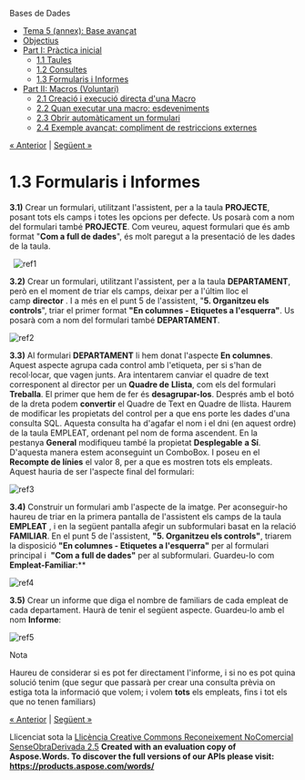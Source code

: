 Bases de Dades

- [Tema 5 (annex): Base avançat](index.md)
- [Objectius](objectius.md)
- [Part I: Pràctica inicial](part_i_prctica_inicial.md) 
  - [1.1 Taules](11_taules.md)
  - [1.2 Consultes](12_consultes.md)
  - [1.3 Formularis i Informes](13_formularis_i_informes.md)
- [Part II: Macros (Voluntari)](part_ii_macros_voluntari.md) 
  - [2.1 Creació i execució directa d'una Macro](21_creaci_i_execuci_directa_duna_macro.md)
  - [2.2 Quan executar una macro: esdeveniments](22_quan_executar_una_macro_esdeveniments.md)
  - [2.3 Obrir automàticament un formulari](23_obrir_automticament_un_formulari.md)
  - [2.4 Exemple avançat: compliment de restriccions externes](24_exemple_avanat_compliment_de_restriccions_externes.md)

[« Anterior](12_consultes.md) | [Següent »](part_ii_macros_voluntari.md)
# <a name="main"></a>**1.3 Formularis i Informes**


**3.1)** Crear un formulari, utilitzant l'assistent, per a la taula **PROJECTE**, posant tots els camps i totes les opcions per defecte. Us posarà com a nom del formulari també **PROJECTE**. Com veureu, aquest formulari que és amb format "**Com a full de dades**", és molt paregut a la presentació de les dades de la taula.

` `![ref1]

**3.2)** Crear un formulari, utilitzant l'assistent, per a la taula **DEPARTAMENT**, però en el moment de triar els camps, deixar per a l'últim lloc el camp **director** . I a més en el punt 5 de l'assistent, "**5. Organitzeu els controls**", triar el primer format **"En columnes - Etiquetes a l'esquerra"**. Us posarà com a nom del formulari també **DEPARTAMENT**.

![ref2] 

**3.3)** Al formulari **DEPARTAMENT** li hem donat l'aspecte **En columnes**. Aquest aspecte agrupa cada control amb l'etiqueta, per si s'han de recol·locar, que vagen junts. Ara intentarem canviar el quadre de text corresponent al director per un **Quadre de** **Llista**, com els del formulari **Treballa**. El primer que hem de fer és **desagrupar-los**. Després amb el botó de la dreta podem **convertir** el Quadre de Text en Quadre de llista. Haurem de modificar les propietats del control per a que ens porte les dades d'una consulta SQL. Aquesta consulta ha d'agafar el nom i el dni (en aquest ordre) de la taula EMPLEAT, ordenant pel nom de forma ascendent. En la pestanya **General** modifiqueu també la propietat **Desplegable** **a Sí**. D'aquesta manera estem aconseguint un ComboBox. I poseu en el **Recompte de línies** el valor 8, per a que es mostren tots els empleats. Aquest hauria de ser l'aspecte final del formulari:

![ref3]

**3.4)** Construir un formulari amb l'aspecte de la imatge. Per aconseguir-ho haureu de triar en la primera pantalla de l'assistent els camps de la taula **EMPLEAT** , i en la següent pantalla afegir un subformulari basat en la relació **FAMILIAR**. En el punt 5 de l'assistent, **"5. Organitzeu els controls"**, triarem la disposició **"En columnes - Etiquetes a l'esquerra"** per al formulari principal i  **"Com a full de dades"** per al subformulari. Guardeu-lo com **Empleat-Familiar**:** 

![ref4] 



**3.5)** Crear un informe que diga el nombre de familiars de cada empleat de cada departament. Haurà de tenir el següent aspecte. Guardeu-lo amb el nom **Informe**: 

![ref5]

Nota

Haureu de considerar si es pot fer directament l'informe, i si no es pot quina solució tenim (que segur que passarà per crear una consulta prèvia on estiga tota la informació que volem; i volem **tots** els empleats, fins i tot els que no tenen familiars)

[« Anterior](12_consultes.md) | [Següent »](part_ii_macros_voluntari.md)

Llicenciat sota la [Llicència Creative Commons Reconeixement NoComercial SenseObraDerivada 2.5](http://creativecommons.org/licenses/by-nc-nd/2.5/)
**Created with an evaluation copy of Aspose.Words. To discover the full versions of our APIs please visit: https://products.aspose.com/words/**

[ref1]: 13_formularis_i_informes.002.png
[ref2]: 13_formularis_i_informes.003.png
[ref3]: 13_formularis_i_informes.004.png
[ref4]: 13_formularis_i_informes.005.png
[ref5]: 13_formularis_i_informes.006.png
